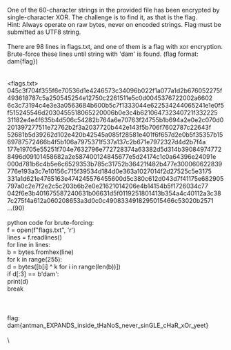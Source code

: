 One of the 60-character strings in the provided file has been encrypted by single-character XOR. The challenge is to find it, as that is the flag.
\
Hint: Always operate on raw bytes, never on encoded strings. Flag must be submitted as UTF8 string.
\
\
There are 98 lines in flags.txt, and one of them is a flag with xor encryption.
\
Brute-force these lines until string with 'dam' is found. (flag format: dam{flag})
\
\
\
<flags.txt>
045c3f704f355f6e70536d1e4246573c34096b022f1a077a1d2b676052275f493618787c5a250545254e12750c2261511e5c0d0045376722002a6602\
6c3c73194c4e3e3a0563684b600b5c7f1333044e622534244065241e1e0f5f515245546d2030455518065220006b0e3c4b621064732340721f332225\
31182e4e4f635b4d506c54282b764a6e70763f24755b1b694a2e0e2c070d0201397277511e72762b2f3a2037720b442e143f5b706f7602787c22643f\
52681b5d39262d102e420b42545a085f28581e401f6f657d2e0b5f35357b1569787572466b4f5b106a7975371f537a137c2b671e7972327d4d2b7f4a\
177e19705e55251f704e7632796e772728374a63382d5d314b390849747728496d09101458682a2e587400124845677e5d24174c1c0a64396e24091e\
000d781b6c4b5e6c6529353b785c31752b36421f482b477e300060622839776e193a3c7e10156c715f39534d184d0e363a1027014f2d27525c5e3175\
331a1d621e4765163e474245576455600d5c380c612d043d7f41175e682905797a0c2e7f2e2c5c203b6b2e0e21621014206e4b14154b5f1726034c77\
042f6e3b401675587240631b06631d5f0119251801413b354a4c40112a3c387c275f4a612a060208653a3d0c0c4908334918295015466c53020b2571\
...(90)
\
\
python code for brute-forcing:
\
f = open(f"flags.txt", 'r')\
lines = f.readlines()\
for line in lines:\
    b = bytes.fromhex(line)\
    for k in range(255):\
        d = bytes([b[i] ^ k for i in range(len(b))])\
        if d[:3] == b'dam':\
            print(d)\
            break\
\
\
\
flag:
\
dam{antman_EXPANDS_inside_tHaNoS_never_sinGLE_cHaR_xOr_yeet}
\
\
\
